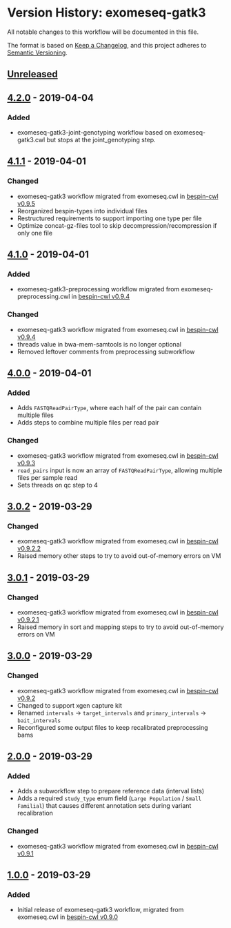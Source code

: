 # Version History: exomeseq-gatk3

All notable changes to this workflow will be documented in this file.

The format is based on [Keep a Changelog](https://keepachangelog.com/en/1.0.0/),
and this project adheres to [Semantic Versioning](https://semver.org/spec/v2.0.0.html).

## [Unreleased]

## [4.2.0] - 2019-04-04

### Added

- exomeseq-gatk3-joint-genotyping workflow based on exomeseq-gatk3.cwl but stops at the joint_genotyping step.

## [4.1.1] - 2019-04-01

### Changed

- exomeseq-gatk3 workflow migrated from exomeseq.cwl in [bespin-cwl v0.9.5](https://github.com/Duke-GCB/bespin-cwl/releases/tag/v0.9.5)
- Reorganized bespin-types into individual files
- Restructured requirements to support importing one type per file
- Optimize concat-gz-files tool to skip decompression/recompression if only one file

## [4.1.0] - 2019-04-01

### Added

- exomeseq-gatk3-preprocessing workflow migrated from exomeseq-preprocessing.cwl in [bespin-cwl v0.9.4](https://github.com/Duke-GCB/bespin-cwl/releases/tag/v0.9.4)

### Changed

- exomeseq-gatk3 workflow migrated from exomeseq.cwl in [bespin-cwl v0.9.4](https://github.com/Duke-GCB/bespin-cwl/releases/tag/v0.9.4)
- threads value in bwa-mem-samtools is no longer optional
- Removed leftover comments from preprocessing subworkflow

## [4.0.0] - 2019-04-01

### Added

- Adds `FASTQReadPairType`, where each half of the pair can contain multiple files
- Adds steps to combine multiple files per read pair

### Changed

- exomeseq-gatk3 workflow migrated from exomeseq.cwl in [bespin-cwl v0.9.3](https://github.com/Duke-GCB/bespin-cwl/releases/tag/v0.9.3)
- `read_pairs` input is now an array of `FASTQReadPairType`, allowing multiple files per sample read
- Sets threads on qc step to 4

## [3.0.2] - 2019-03-29

### Changed

- exomeseq-gatk3 workflow migrated from exomeseq.cwl in [bespin-cwl v0.9.2.2](https://github.com/Duke-GCB/bespin-cwl/releases/tag/v0.9.2.2)
- Raised memory other steps to try to avoid out-of-memory errors on VM

## [3.0.1] - 2019-03-29

### Changed

- exomeseq-gatk3 workflow migrated from exomeseq.cwl in [bespin-cwl v0.9.2.1](https://github.com/Duke-GCB/bespin-cwl/releases/tag/v0.9.2.1)
- Raised memory in sort and mapping steps to try to avoid out-of-memory errors on VM

## [3.0.0] - 2019-03-29

### Changed

- exomeseq-gatk3 workflow migrated from exomeseq.cwl in [bespin-cwl v0.9.2](https://github.com/Duke-GCB/bespin-cwl/releases/tag/v0.9.2)
- Changed to support xgen capture kit
- Renamed `intervals` -> `target_intervals` and `primary_intervals` -> `bait_intervals`
- Reconfigured some output files to keep recalibrated preprocessing bams

## [2.0.0] - 2019-03-29

### Added

- Adds a subworkflow step to prepare reference data (interval lists)
- Adds a required `study_type` enum field (`Large Population` / `Small Familial`) that causes different annotation sets during variant recalibration

### Changed

- exomeseq-gatk3 workflow migrated from exomeseq.cwl in [bespin-cwl v0.9.1](https://github.com/Duke-GCB/bespin-cwl/releases/tag/v0.9.1)

## [1.0.0] - 2019-03-29

### Added

- Initial release of exomeseq-gatk3 workflow, migrated from exomeseq.cwl in [bespin-cwl v0.9.0](https://github.com/Duke-GCB/bespin-cwl/releases/tag/v0.9.0)

[Unreleased]: https://github.com/bespin-workflows/exomeseq-gatk3/compare/v4.2.0...develop
[4.2.0]: https://github.com/bespin-workflows/exomeseq-gatk3/compare/v4.1.1...v4.2.0
[4.1.1]: https://github.com/bespin-workflows/exomeseq-gatk3/compare/v4.1.0...v4.1.1
[4.1.0]: https://github.com/bespin-workflows/exomeseq-gatk3/compare/v4.0.0...v4.1.0
[4.0.0]: https://github.com/bespin-workflows/exomeseq-gatk3/compare/v3.0.2...v4.0.0
[3.0.2]: https://github.com/bespin-workflows/exomeseq-gatk3/compare/v3.0.1...v3.0.2
[3.0.1]: https://github.com/bespin-workflows/exomeseq-gatk3/compare/v3.0.0...v3.0.1
[3.0.0]: https://github.com/bespin-workflows/exomeseq-gatk3/compare/v2.0.0...v3.0.0
[2.0.0]: https://github.com/bespin-workflows/exomeseq-gatk3/compare/v1.0.0...v2.0.0
[1.0.0]: https://github.com/bespin-workflows/exomeseq-gatk3/releases/tag/v1.0.0
